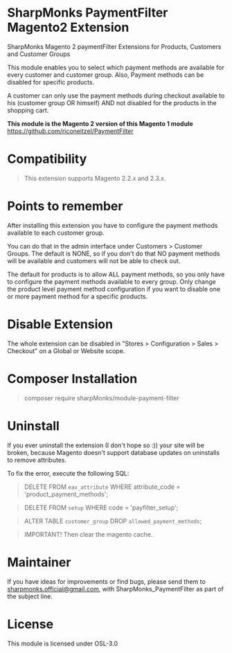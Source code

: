 # SharpMonks PaymentFilter Magento2 Extension
SharpMonks Magento 2 paymentFilter Extensions for Products, Customers and Customer Groups

This module enables you to select which payment methods are available for every customer and customer group. Also, Payment methods can be disabled for specific products. 

A customer can only use the payment methods during checkout available to his (customer group OR himself) AND not disabled for the products in the shopping cart.

<b>This module is the Magento 2 version of this Magento 1 module</b> https://github.com/riconeitzel/PaymentFilter 
# Compatibility
>This extension supports Magento 2.2.x and 2.3.x.

# Points to remember
After installing this extension you have to configure the payment methods available to each customer group. 

You can do that in the admin interface under Customers > Customer Groups. The default is NONE, so if you don't do that NO payment methods will be available and customers will not be able to check out.

The default for products is to allow ALL payment methods, so you only have to configure the payment methods available to every group. Only change the product level payment method configuration if you want to disable one or more payment method for a specific products.
# Disable Extension
The whole extension can be disabled in "Stores > Configuration > Sales > Checkout" on a Global or Website scope.

# Composer Installation
> composer require sharpMonks/module-payment-filter
 
# Uninstall

If you ever uninstall the extension (I don't hope so :)) your site will be broken, because Magento doesn't support database updates on uninstalls to remove attributes.

To fix the error, execute the following SQL:

>DELETE FROM `eav_attribute` WHERE attribute_code = 'product_payment_methods';

>DELETE FROM `setup` WHERE code = 'payfilter_setup';

>ALTER TABLE `customer_group` DROP `allowed_payment_methods`;

>IMPORTANT! Then clear the magento cache.

# Maintainer

If you have ideas for improvements or find bugs, please send them to sharpmonks.official@gmail.com, with SharpMonks_PaymentFilter as part of the subject line.
# License

This module is licensed under OSL-3.0